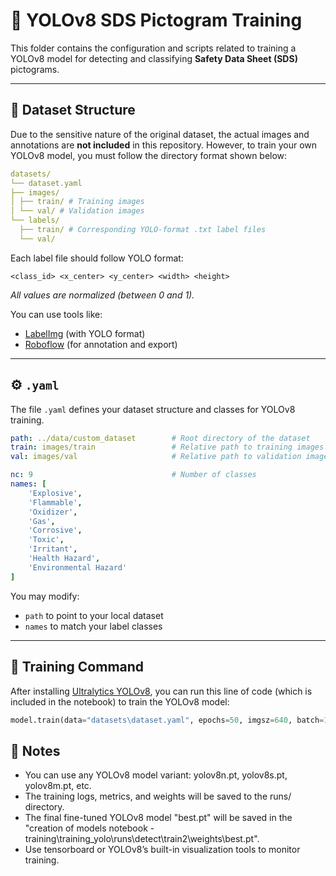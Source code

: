 # 🧠 YOLOv8 SDS Pictogram Training

This folder contains the configuration and scripts related to training a YOLOv8 model for detecting and classifying **Safety Data Sheet (SDS)** pictograms.

---

## 📂 Dataset Structure

Due to the sensitive nature of the original dataset, the actual images and annotations are **not included** in this repository. However, to train your own YOLOv8 model, you must follow the directory format shown below:

```yaml
datasets/
└── dataset.yaml
├── images/
│ ├── train/ # Training images
│ └── val/ # Validation images
└── labels/
  ├── train/ # Corresponding YOLO-format .txt label files
  └── val/
```

Each label file should follow YOLO format:

``
<class_id> <x_center> <y_center> <width> <height>
``

*All values are normalized (between 0 and 1).*

You can use tools like:
- [LabelImg](https://github.com/tzutalin/labelImg) (with YOLO format)
- [Roboflow](https://roboflow.com) (for annotation and export)

---

## ⚙️ `.yaml`

The file `.yaml` defines your dataset structure and classes for YOLOv8 training.

```yaml
path: ../data/custom_dataset        # Root directory of the dataset
train: images/train                 # Relative path to training images
val: images/val                     # Relative path to validation images

nc: 9                               # Number of classes
names: [
    'Explosive',
    'Flammable',
    'Oxidizer',
    'Gas',
    'Corrosive',
    'Toxic',
    'Irritant',
    'Health Hazard',
    'Environmental Hazard'
]
```

You may modify:

- `path` to point to your local dataset
- `names` to match your label classes

---

## 🏁 Training Command

After installing [Ultralytics YOLOv8](https://docs.ultralytics.com/), you can run this line of code (which is included in the notebook) to train the YOLOv8 model:

```python
model.train(data="datasets\dataset.yaml", epochs=50, imgsz=640, batch=16, augment=True)
```

## 📌 Notes

- You can use any YOLOv8 model variant: yolov8n.pt, yolov8s.pt, yolov8m.pt, etc.
- The training logs, metrics, and weights will be saved to the runs/ directory.
- The final fine-tuned YOLOv8 model "best.pt" will be saved in the "creation of models notebook - training\training_yolo\runs\detect\train2\weights\best.pt".
- Use tensorboard or YOLOv8’s built-in visualization tools to monitor training.
